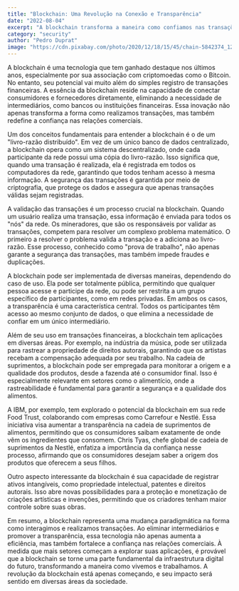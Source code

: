 ```yaml
---
title: "Blockchain: Uma Revolução na Conexão e Transparência"
date: "2022-08-04"
excerpt: "A blockchain transforma a maneira como confiamos nas transações, eliminando intermediários e garantindo transparência em cada etapa do processo."
category: "security"
author: "Pedro Duprat"
image: "https://cdn.pixabay.com/photo/2020/12/18/15/45/chain-5842374_1280.jpg"
---
```


A blockchain é uma tecnologia que tem ganhado destaque nos últimos anos, especialmente por sua associação com criptomoedas como o Bitcoin. No entanto, seu potencial vai muito além do simples registro de transações financeiras. A essência da blockchain reside na capacidade de conectar consumidores e fornecedores diretamente, eliminando a necessidade de intermediários, como bancos ou instituições financeiras. Essa inovação não apenas transforma a forma como realizamos transações, mas também redefine a confiança nas relações comerciais.

Um dos conceitos fundamentais para entender a blockchain é o de um "livro-razão distribuído". Em vez de um único banco de dados centralizado, a blockchain opera como um sistema descentralizado, onde cada participante da rede possui uma cópia do livro-razão. Isso significa que, quando uma transação é realizada, ela é registrada em todos os computadores da rede, garantindo que todos tenham acesso à mesma informação. A segurança das transações é garantida por meio de criptografia, que protege os dados e assegura que apenas transações válidas sejam registradas.

A validação das transações é um processo crucial na blockchain. Quando um usuário realiza uma transação, essa informação é enviada para todos os "nós" da rede. Os mineradores, que são os responsáveis por validar as transações, competem para resolver um complexo problema matemático. O primeiro a resolver o problema valida a transação e a adiciona ao livro-razão. Esse processo, conhecido como "prova de trabalho", não apenas garante a segurança das transações, mas também impede fraudes e duplicações.

A blockchain pode ser implementada de diversas maneiras, dependendo do caso de uso. Ela pode ser totalmente pública, permitindo que qualquer pessoa acesse e participe da rede, ou pode ser restrita a um grupo específico de participantes, como em redes privadas. Em ambos os casos, a transparência é uma característica central. Todos os participantes têm acesso ao mesmo conjunto de dados, o que elimina a necessidade de confiar em um único intermediário.

Além de seu uso em transações financeiras, a blockchain tem aplicações em diversas áreas. Por exemplo, na indústria da música, pode ser utilizada para rastrear a propriedade de direitos autorais, garantindo que os artistas recebam a compensação adequada por seu trabalho. Na cadeia de suprimentos, a blockchain pode ser empregada para monitorar a origem e a qualidade dos produtos, desde a fazenda até o consumidor final. Isso é especialmente relevante em setores como o alimentício, onde a rastreabilidade é fundamental para garantir a segurança e a qualidade dos alimentos.

A IBM, por exemplo, tem explorado o potencial da blockchain em sua rede Food Trust, colaborando com empresas como Carrefour e Nestlé. Essa iniciativa visa aumentar a transparência na cadeia de suprimentos de alimentos, permitindo que os consumidores saibam exatamente de onde vêm os ingredientes que consomem. Chris Tyas, chefe global de cadeia de suprimentos da Nestlé, enfatiza a importância da confiança nesse processo, afirmando que os consumidores desejam saber a origem dos produtos que oferecem a seus filhos.

Outro aspecto interessante da blockchain é sua capacidade de registrar ativos intangíveis, como propriedade intelectual, patentes e direitos autorais. Isso abre novas possibilidades para a proteção e monetização de criações artísticas e invenções, permitindo que os criadores tenham maior controle sobre suas obras.

Em resumo, a blockchain representa uma mudança paradigmática na forma como interagimos e realizamos transações. Ao eliminar intermediários e promover a transparência, essa tecnologia não apenas aumenta a eficiência, mas também fortalece a confiança nas relações comerciais. À medida que mais setores começam a explorar suas aplicações, é provável que a blockchain se torne uma parte fundamental da infraestrutura digital do futuro, transformando a maneira como vivemos e trabalhamos. A revolução da blockchain está apenas começando, e seu impacto será sentido em diversas áreas da sociedade.